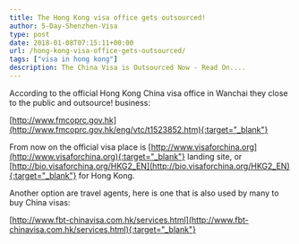 ```yaml
---
title: The Hong Kong visa office gets outsourced!
author: 5-Day-Shenzhen-Visa
type: post
date: 2018-01-08T07:15:11+00:00
url: /hong-kong-visa-office-gets-outsourced/
tags: ["visa in hong kong"]
description: The China Visa is Outsourced Now - Read On....
---
```


According to the official Hong Kong China visa office in Wanchai they close to the public and outsource! business:


[http://www.fmcoprc.gov.hk](http://www.fmcoprc.gov.hk/eng/vtc/t1523852.htm){:target="_blank"} 


From now on the official visa place is [http://www.visaforchina.org](http://www.visaforchina.org){:target="_blank"}  landing site, or [http://bio.visaforchina.org/HKG2_EN](http://bio.visaforchina.org/HKG2_EN){:target="_blank"}  for Hong Kong.


Another option are travel agents, here is one that is also used by many to buy China visas:

[http://www.fbt-chinavisa.com.hk/services.html](http://www.fbt-chinavisa.com.hk/services.html){:target="_blank"} 
